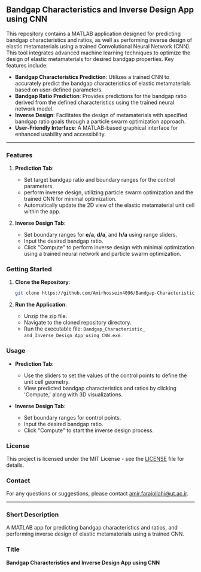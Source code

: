 ## Bandgap Characteristics and Inverse Design App using CNN

This repository contains a MATLAB application designed for predicting bandgap characteristics and ratios, as well as performing inverse design of elastic metamaterials using a trained Convolutional Neural Network (CNN). This tool integrates advanced machine learning techniques to optimize the design of elastic metamaterials for desired bandgap properties. Key features include:

- **Bandgap Characteristics Prediction**: Utilizes a trained CNN to accurately predict the bandgap characteristics of elastic metamaterials based on user-defined parameters.
- **Bandgap Ratio Prediction**: Provides predictions for the bandgap ratio derived from the defined characteristics using the trained neural network model.
- **Inverse Design**: Facilitates the design of metamaterials with specified bandgap ratio goals through a particle swarm optimization approach.
- **User-Friendly Interface**: A MATLAB-based graphical interface for enhanced usability and accessibility.

---

### Features

1. **Prediction Tab**:
   - Set target bandgap ratio and boundary ranges for the control parameters.
   - perform inverse design, utilizing particle swarm optimization and the trained CNN for minimal optimization.
   - Automatically update the 2D view of the elastic metamaterial unit cell within the app.

2. **Inverse Design Tab**:
   - Set boundary ranges for **e/a**, **d/a**, and **h/a** using range sliders.
   - Input the desired bandgap ratio.
   - Click "Compute" to perform inverse design with minimal optimization using a trained neural network and particle swarm optimization.

### Getting Started

1. **Clone the Repository**:
    ```bash
    git clone https://github.com/Amirhossein4096/Bandgap-Characteristics-and-Inverse-Design-App-using-CNN.git
    ```

3. **Run the Application**:
    - Unzip the zip file.
    - Navigate to the cloned repository directory.
    - Run the executable file: `Bandgap_Characteristic_ and_Inverse_Design_App_using_CNN.exe`.

### Usage

- **Prediction Tab**:
  - Use the sliders to set the values of the control points to define the unit cell geometry.
  - View predicted bandgap characteristics and ratios by clicking 'Compute,' along with 3D visualizations.

- **Inverse Design Tab**:
  - Set boundary ranges for control points.
  - Input the desired bandgap ratio.
  - Click "Compute" to start the inverse design process.

### License

This project is licensed under the MIT License - see the [LICENSE](https://github.com/Amirhossein4096/Bandgap-Characteristics-and-Inverse-Design-App-using-CNN/blob/main/LICENSE) file for details.

### Contact

For any questions or suggestions, please contact amir.farajollahi@ut.ac.ir.

---

### Short Description

A MATLAB app for predicting bandgap characteristics and ratios, and performing inverse design of elastic metamaterials using a trained CNN.

### Title

**Bandgap Characteristics and Inverse Design App using CNN**
